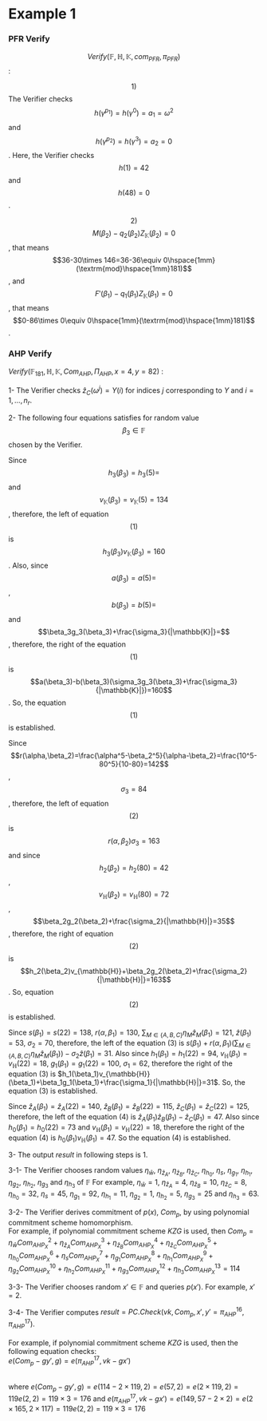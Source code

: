 # Example 1

### PFR Verify

$$Verify(\mathbb{F}, \mathbb{H}, \mathbb{K}, com_{PFR},\pi_{PFR})$$:&#x20;

$$1)$$ The Verifier checks $$h(\gamma^{p_1})=h(\gamma^0)=a_1=\omega^2$$ and $$h(\gamma^{p_2})=h(\gamma^3)=a_2=0$$.  Here, the Verifier  checks  $$h(1)=42$$ and $$h(48)=0$$.

$$2)$$ $$M(\beta_2)-q_2(\beta_2)Z_{\mathbb{K}}(\beta_2)=0$$ , that means $$36-30\times 146=36-36\equiv 0\hspace{1mm}(\textrm{mod}\hspace{1mm}181)$$, and $$F'(\beta_1)-q_1(\beta_1)Z_{\mathbb{K}}(\beta_1)=0$$, that means $$0-86\times 0\equiv 0\hspace{1mm}(\textrm{mod}\hspace{1mm}181)$$.

### AHP Verify

$`Verify(\mathbb{F}_{181}, \mathbb{H}, \mathbb{K}, Com_{AHP},\Pi_{AHP},x=4,y=82)`$ :

1- The Verifier checks $`\hat{z}_C(\omega^{j})=Y(i)`$ for indices $`j`$ corresponding to $`Y`$ and $`i=1,...,n_r`$.

2- The following four equations satisfies for random value  $$\beta_3\in\mathbb{F}$$ chosen by the Verifier.

Since $$h_3(\beta_3)=h_3(5)=$$ and $$v_{\mathbb{K}}(\beta_3)=v_{\mathbb{K}}(5)=134$$, therefore, the left of equation $$(1)$$ is $$h_3(\beta_3)v_{\mathbb{K}}(\beta_3)=160$$ . Also, since $$a(\beta_3)=a(5)=$$, $$b(\beta_3)=b(5)=$$ and $$\beta_3g_3(\beta_3)+\frac{\sigma_3}{|\mathbb{K}|}=$$, therefore, the right of the equation $$(1)$$ is $$a(\beta_3)-b(\beta_3)(\sigma_3g_3(\beta_3)+\frac{\sigma_3}{|\mathbb{K}|})=160$$. So, the equation $$(1)$$ is established.

Since $$r(\alpha,\beta_2)=\frac{\alpha^5-\beta_2^5}{\alpha-\beta_2}=\frac{10^5-80^5}{10-80}=142$$, $$\sigma_3=84$$, therefore, the left of equation $$(2)$$  is $$r(\alpha,\beta_2)\sigma_3=163$$ and since $$h_2(\beta_2)=h_2(80)=42$$, $$v_{\mathbb{H}}(\beta_2)=v_{\mathbb{H}}(80)=72$$, $$\beta_2g_2(\beta_2)+\frac{\sigma_2}{|\mathbb{H}|}=35$$, therefore, the right of equation $$(2)$$ is $$h_2(\beta_2)v_{\mathbb{H}}+\beta_2g_2(\beta_2)+\frac{\sigma_2}{|\mathbb{H}|}=163$$. So, equation $$(2)$$ is established.

Since $`s(\beta_1)=s(22)=138`$, $`r(\alpha,\beta_1)=130`$, $`\sum_{M\in\{A,B,C\}}\eta_M\hat{z}_M(\beta_1)=121`$, $`\hat{z}(\beta_1)=53`$, $`\sigma_2=70`$, therefore, the left of the equation $`(3)`$ is $`s(\beta_1)+r(\alpha,\beta_1)(\sum_{M\in\{A,B,C\}}\eta_M\hat{z}_M(\beta_1))-\sigma_2\hat{z}(\beta_1)=31`$. Also since $`h_1(\beta_1)=h_1(22)=94`$, $`v_{\mathbb{H}}(\beta_1)=v_{\mathbb{H}}(22)=18`$, $`g_1(\beta_1)=g_1(22)=100`$, $`\sigma_1=62`$, therefore the right of the equation $`(3)`$ is $`h_1(\beta_1)v_{\mathbb{H}}(\beta_1)+\beta_1g_1(\beta_1)+\frac{\sigma_1}{|\mathbb{H}|}=31`$. So, the equation $`(3)`$ is established.

Since $`\hat{z}_A(\beta_1)=\hat{z}_A(22)=140`$, $`\hat{z}_B(\beta_1)=\hat{z}_B(22)=115`$,  $`\hat{z}_C(\beta_1)=\hat{z}_C(22)=125`$, therefore, the left of the equation $`(4)`$ is  $`\hat{z}_A(\beta_1)\hat{z}_B(\beta_1)-\hat{z}_C(\beta_1)=47`$. Also since $`h_0(\beta_1)=h_0(22)=73`$ and $`v_{\mathbb{H}}(\beta_1)=v_{\mathbb{H}}(22)=18`$, therefore the right of the equation $`(4)`$ is $`h_0(\beta_1)v_{\mathbb{H}}(\beta_1)=47`$. So the equation $`(4)`$ is established.

3- The output $`result`$ in following steps is $`1`$.

3-1- The Verifier chooses random values $`\eta_{\hat{w}}`$, $`\eta_{\hat{z}_A}`$, $`\eta_{\hat{z}_B}`$, $`\eta_{\hat{z}_C}`$, $`\eta_{h_0}`$, $`\eta_s`$, $`\eta_{g_1}`$, $`\eta_{h_1}`$, $`\eta_{g_2}`$, $`\eta_{h_2}`$, $`\eta_{g_3}`$ and $`\eta_{h_3}`$ of $`\mathbb{F}`$ For example, $`\eta_{\hat{w}}=1`$, $`\eta_{\hat{z}_A}=4`$, $`\eta_{\hat{z}_B}=10`$, $`\eta_{\hat{z}_C}=8`$,  $`\eta_{h_0}=32`$, $`\eta_s=45`$, $`\eta_{g_1}=92`$, $`\eta_{h_1}=11`$, $`\eta_{g_2}=1`$, $`\eta_{h_2}=5`$, $`\eta_{g_3}=25`$ and $`\eta_{h_3}=63`$.

3-2- The Verifier derives commitment of $`p(x)`$, $`Com_p`$, by using polynomial commitment scheme homomorphism.\
&#x20;       For example, if polynomial commitment scheme $`KZG`$  is used, then            $`Com_p=\eta_{\hat{w}}Com_{AHP_X}^2+\eta_{\hat{z}_A}Com_{AHP_X}^3+\eta_{\hat{z}_B}Com_{AHP_X}^4+\eta_{\hat{z}_C}Com_{AHP_X}^5+\eta_{h_0}Com_{AHP_X}^6+\eta_sCom_{AHP_X}^7+\eta_{g_1}Com_{AHP_X}^8+\eta_{h_1}Com_{AHP_X}^9+\eta_{g_2}Com_{AHP_X}^{10}+\eta_{h_2}Com_{AHP_X}^{11}+\eta_{g_3}Com_{AHP_X}^{12}+\eta_{h_3}Com_{AHP_X}^{13}=114`$

3-3- The Verifier chooses random $`x'\in\mathbb{F}`$ and queries $`p(x')`$. For example, $`x'=2`$.

3-4- The Verifier computes $`result=PC.Check(vk,Com_p,x',y'=\pi_{AHP}^{16},\pi_{AHP}^{17})`$.\
&#x20;    \
For example, if polynomial commitment scheme $`KZG`$ is used, then the following equation checks:\
&#x20;     $`e(Com_p-gy',g)=e(\pi_{AHP}^{17},vk-gx')`$ &#x20;

\
where $`e(Com_p-gy',g)=e(114-2\times 119,2)=e(57,2)=e(2\times 119,2)=119e(2,2)=119\times3=176`$ and $`e(\pi_{AHP}^{17},vk-gx')=e(149,57-2\times 2)=e(2\times 165,2\times 117)=119e(2,2)=119\times 3=176`$\
&#x20;
